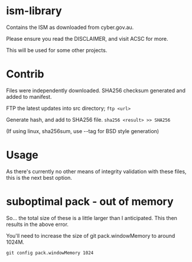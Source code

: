 # ism-library

Contains the ISM as downloaded from cyber.gov.au.

Please ensure you read the DISCLAIMER, and visit ACSC for more.

This will be used for some other projects.

# Contrib

Files were independently downloaded. SHA256 checksum generated and added
to manifest.

FTP the latest updates into src directory;
```ftp <url>```

Generate hash, and add to SHA256 file.
```sha256 <result> >> SHA256``` 

(If using linux, sha256sum, use --tag for BSD style generation)

# Usage

As there's currently no other means of integrity validation with these
files, this is the next best option.

# suboptimal pack - out of memory
So... the total size of these is a little larger than I anticipated.
This then results in the above error.

You'll need to increase the size of git pack.windowMemory to around
1024M.

`git config pack.windowMemory 1024`
